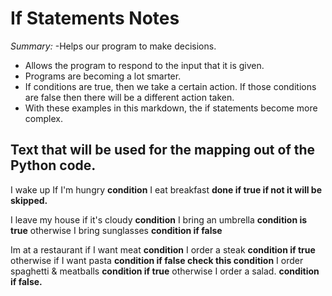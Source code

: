 # If Statements Notes

_Summary:_
-Helps our program to make decisions. 
- Allows the program to respond to the input that it is given.
- Programs are becoming a lot smarter. 
- If conditions are true, then we take a certain action. If those conditions are false then there will be a different action taken. 
- With these examples in this markdown, the if statements become more complex.

## Text that will be used for the mapping out of the Python code.

I wake up
If I'm hungry **condition**
    I eat breakfast **done if true if not it will be skipped.**

I leave my house
if it's cloudy **condition**
    I bring an umbrella **condition is true**
otherwise
    I bring sunglasses **condition if false**

Im at a restaurant 
if I want meat **condition**
    I order a steak **condition if true**
otherwise if I want pasta **condition if false check this condition**
    I order spaghetti & meatballs **condition if true**
otherwise
    I order a salad. **condition if false.**